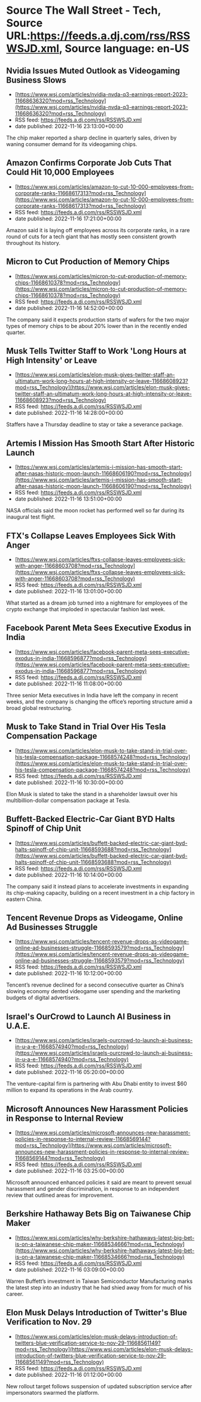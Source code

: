 # Source The Wall Street - Tech, Source URL:https://feeds.a.dj.com/rss/RSSWSJD.xml, Source language: en-US

## Nvidia Issues Muted Outlook as Videogaming Business Slows
 - [https://www.wsj.com/articles/nvidia-nvda-q3-earnings-report-2023-11668636320?mod=rss_Technology](https://www.wsj.com/articles/nvidia-nvda-q3-earnings-report-2023-11668636320?mod=rss_Technology)
 - RSS feed: https://feeds.a.dj.com/rss/RSSWSJD.xml
 - date published: 2022-11-16 23:13:00+00:00

The chip maker reported a sharp decline in quarterly sales, driven by waning consumer demand for its videogaming chips.

## Amazon Confirms Corporate Job Cuts That Could Hit 10,000 Employees
 - [https://www.wsj.com/articles/amazon-to-cut-10-000-employees-from-corporate-ranks-11668617313?mod=rss_Technology](https://www.wsj.com/articles/amazon-to-cut-10-000-employees-from-corporate-ranks-11668617313?mod=rss_Technology)
 - RSS feed: https://feeds.a.dj.com/rss/RSSWSJD.xml
 - date published: 2022-11-16 17:21:00+00:00

Amazon said it is laying off employees across its corporate ranks, in a rare round of cuts for a tech giant that has mostly seen consistent growth throughout its history.

## Micron to Cut Production of Memory Chips
 - [https://www.wsj.com/articles/micron-to-cut-production-of-memory-chips-11668610378?mod=rss_Technology](https://www.wsj.com/articles/micron-to-cut-production-of-memory-chips-11668610378?mod=rss_Technology)
 - RSS feed: https://feeds.a.dj.com/rss/RSSWSJD.xml
 - date published: 2022-11-16 14:52:00+00:00

The company said it expects production starts of wafers for the two major types of memory chips to be about 20% lower than in the recently ended quarter.

## Musk Tells Twitter Staff to Work 'Long Hours at High Intensity' or Leave
 - [https://www.wsj.com/articles/elon-musk-gives-twitter-staff-an-ultimatum-work-long-hours-at-high-intensity-or-leave-11668608923?mod=rss_Technology](https://www.wsj.com/articles/elon-musk-gives-twitter-staff-an-ultimatum-work-long-hours-at-high-intensity-or-leave-11668608923?mod=rss_Technology)
 - RSS feed: https://feeds.a.dj.com/rss/RSSWSJD.xml
 - date published: 2022-11-16 14:28:00+00:00

Staffers have a Thursday deadline to stay or take a severance package.

## Artemis I Mission Has Smooth Start After Historic Launch
 - [https://www.wsj.com/articles/artemis-i-mission-has-smooth-start-after-nasas-historic-moon-launch-11668606190?mod=rss_Technology](https://www.wsj.com/articles/artemis-i-mission-has-smooth-start-after-nasas-historic-moon-launch-11668606190?mod=rss_Technology)
 - RSS feed: https://feeds.a.dj.com/rss/RSSWSJD.xml
 - date published: 2022-11-16 13:51:00+00:00

NASA officials said the moon rocket has performed well so far during its inaugural test flight.

## FTX's Collapse Leaves Employees Sick With Anger
 - [https://www.wsj.com/articles/ftxs-collapse-leaves-employees-sick-with-anger-11668603708?mod=rss_Technology](https://www.wsj.com/articles/ftxs-collapse-leaves-employees-sick-with-anger-11668603708?mod=rss_Technology)
 - RSS feed: https://feeds.a.dj.com/rss/RSSWSJD.xml
 - date published: 2022-11-16 13:01:00+00:00

What started as a dream job turned into a nightmare for employees of the crypto exchange that imploded in spectacular fashion last week.

## Facebook Parent Meta Sees Executive Exodus in India
 - [https://www.wsj.com/articles/facebook-parent-meta-sees-executive-exodus-in-india-11668596877?mod=rss_Technology](https://www.wsj.com/articles/facebook-parent-meta-sees-executive-exodus-in-india-11668596877?mod=rss_Technology)
 - RSS feed: https://feeds.a.dj.com/rss/RSSWSJD.xml
 - date published: 2022-11-16 11:08:00+00:00

Three senior Meta executives in India have left the company in recent weeks, and the company is changing the office’s reporting structure amid a broad global restructuring.

## Musk to Take Stand in Trial Over His Tesla Compensation Package
 - [https://www.wsj.com/articles/elon-musk-to-take-stand-in-trial-over-his-tesla-compensation-package-11668574248?mod=rss_Technology](https://www.wsj.com/articles/elon-musk-to-take-stand-in-trial-over-his-tesla-compensation-package-11668574248?mod=rss_Technology)
 - RSS feed: https://feeds.a.dj.com/rss/RSSWSJD.xml
 - date published: 2022-11-16 10:30:00+00:00

Elon Musk is slated to take the stand in a shareholder lawsuit over his multibillion-dollar compensation package at Tesla.

## Buffett-Backed Electric-Car Giant BYD Halts Spinoff of Chip Unit
 - [https://www.wsj.com/articles/buffett-backed-electric-car-giant-byd-halts-spinoff-of-chip-unit-11668593688?mod=rss_Technology](https://www.wsj.com/articles/buffett-backed-electric-car-giant-byd-halts-spinoff-of-chip-unit-11668593688?mod=rss_Technology)
 - RSS feed: https://feeds.a.dj.com/rss/RSSWSJD.xml
 - date published: 2022-11-16 10:14:00+00:00

The company said it instead plans to accelerate investments in expanding its chip-making capacity, building on a recent investment in a chip factory in eastern China.

## Tencent Revenue Drops as Videogame, Online Ad Businesses Struggle
 - [https://www.wsj.com/articles/tencent-revenue-drops-as-videogame-online-ad-businesses-struggle-11668593579?mod=rss_Technology](https://www.wsj.com/articles/tencent-revenue-drops-as-videogame-online-ad-businesses-struggle-11668593579?mod=rss_Technology)
 - RSS feed: https://feeds.a.dj.com/rss/RSSWSJD.xml
 - date published: 2022-11-16 10:12:00+00:00

Tencent’s revenue declined for a second consecutive quarter as China’s slowing economy dented videogame user spending and the marketing budgets of digital advertisers.

## Israel's OurCrowd to Launch AI Business in U.A.E.
 - [https://www.wsj.com/articles/israels-ourcrowd-to-launch-ai-business-in-u-a-e-11668574940?mod=rss_Technology](https://www.wsj.com/articles/israels-ourcrowd-to-launch-ai-business-in-u-a-e-11668574940?mod=rss_Technology)
 - RSS feed: https://feeds.a.dj.com/rss/RSSWSJD.xml
 - date published: 2022-11-16 05:20:00+00:00

The venture-capital firm is partnering with Abu Dhabi entity to invest $60 million to expand its operations in the Arab country.

## Microsoft Announces New Harassment Policies in Response to Internal Review
 - [https://www.wsj.com/articles/microsoft-announces-new-harassment-policies-in-response-to-internal-review-11668569144?mod=rss_Technology](https://www.wsj.com/articles/microsoft-announces-new-harassment-policies-in-response-to-internal-review-11668569144?mod=rss_Technology)
 - RSS feed: https://feeds.a.dj.com/rss/RSSWSJD.xml
 - date published: 2022-11-16 03:25:00+00:00

Microsoft announced enhanced policies it said are meant to prevent sexual harassment and gender discrimination, in response to an independent review that outlined areas for improvement.

## Berkshire Hathaway Bets Big on Taiwanese Chip Maker
 - [https://www.wsj.com/articles/why-berkshire-hathaways-latest-big-bet-is-on-a-taiwanese-chip-maker-11668534666?mod=rss_Technology](https://www.wsj.com/articles/why-berkshire-hathaways-latest-big-bet-is-on-a-taiwanese-chip-maker-11668534666?mod=rss_Technology)
 - RSS feed: https://feeds.a.dj.com/rss/RSSWSJD.xml
 - date published: 2022-11-16 03:09:00+00:00

Warren Buffett’s investment in Taiwan Semiconductor Manufacturing marks the latest step into an industry that he had shied away from for much of his career.

## Elon Musk Delays Introduction of Twitter's Blue Verification to Nov. 29
 - [https://www.wsj.com/articles/elon-musk-delays-introduction-of-twitters-blue-verification-service-to-nov-29-11668561149?mod=rss_Technology](https://www.wsj.com/articles/elon-musk-delays-introduction-of-twitters-blue-verification-service-to-nov-29-11668561149?mod=rss_Technology)
 - RSS feed: https://feeds.a.dj.com/rss/RSSWSJD.xml
 - date published: 2022-11-16 01:12:00+00:00

New rollout target follows suspension of updated subscription service after impersonators swarmed the platform.
